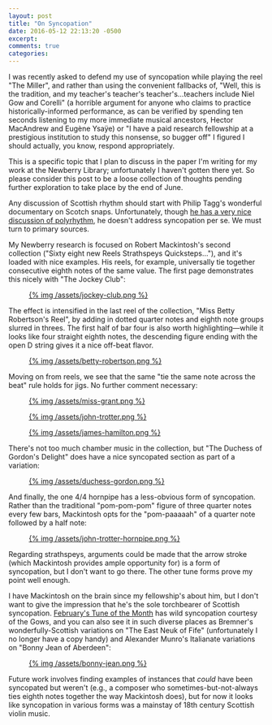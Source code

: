 ```yaml
---
layout: post
title: "On Syncopation"
date: 2016-05-12 22:13:20 -0500
excerpt:
comments: true
categories:
---
```


I was recently asked to defend my use of syncopation while playing the reel
"The Miller", and rather than using the convenient fallbacks of, "Well, this is
the tradition, and my teacher's teacher's teacher's…teachers include Niel Gow and
Corelli" (a horrible argument for anyone who claims to practice
historically-informed performance, as can be verified by spending ten seconds
listening to my more immediate musical ancestors, Hector MacAndrew and Eugène
Ysaÿe) or "I have a paid research fellowship at a prestigious institution to
study this nonsense, so bugger off" I figured I should actually, you know,
respond appropriately.

This is a specific topic that I plan to discuss in the paper I'm writing for my
work at the Newberry Library; unfortunately I haven't gotten there yet. So
please consider this post to be a loose collection of thoughts pending further
exploration to take place by the end of June.

Any discussion of Scottish rhythm should start with Philip Tagg's wonderful
documentary on Scotch snaps. Unfortunately, though [he has a very nice
discussion of
polyrhythm](https://www.youtube.com/watch?v=XHB3pA7iCSg&feature=youtu.be&t=880),
he doesn't address syncopation per se. We must turn to primary sources.

My Newberry research is focused on Robert Mackintosh's second collection
("Sixty eight new Reels Strathspeys Quicksteps…"), and it's loaded with nice
examples. His reels, for example, universally tie together consecutive eighth
notes of the same value.  The first page demonstrates this nicely with "The
Jockey Club":

<figure>
  <a href="/assets/jockey-club.png">
    {% img /assets/jockey-club.png  %}
  </a>
</figure>

The effect is intensified in the last reel of the collection, "Miss Betty
Robertson's Reel", by adding in dotted quarter notes and eighth note groups
slurred in threes. The first half of bar four is also worth highlighting—while
it looks like four straight eighth notes, the descending figure ending with the
open D string gives it a nice off-beat flavor.

<figure>
  <a href="/assets/betty-robertson.png">
    {% img /assets/betty-robertson.png  %}
  </a>
</figure>

Moving on from reels, we see that the same "tie the same note across the beat" rule
holds for jigs. No further comment necessary:

<figure>
  <a href="/assets/miss-grant.png">
    {% img /assets/miss-grant.png  %}
  </a>
</figure>

<figure>
  <a href="/assets/john-trotter.png">
    {% img /assets/john-trotter.png  %}
  </a>
</figure>

<figure>
  <a href="/assets/james-hamilton.png">
    {% img /assets/james-hamilton.png  %}
  </a>
</figure>

There's not too much chamber music in the collection, but "The Duchess of Gordon's Delight"
does have a nice syncopated section as part of a variation:

<figure>
  <a href="/assets/duchess-gordon.png">
    {% img /assets/duchess-gordon.png  %}
  </a>
</figure>

And finally, the one 4/4 hornpipe has a less-obvious form of syncopation. Rather than the traditional
"pom-pom-pom" figure of three quarter notes every few bars, Mackintosh opts for the "pom-paaaaah" of
a quarter note followed by a half note:

<figure>
  <a href="/assets/john-trotter-hornpipe.png">
    {% img /assets/john-trotter-hornpipe.png  %}
  </a>
</figure>

Regarding strathspeys, arguments could be made that the arrow stroke (which
Mackintosh provides ample opportunity for) is a form of syncopation, but I
don't want to go there. The other tune forms prove my point well enough.

I have Mackintosh on the brain since my fellowship's about him, but I don't
want to give the impression that he's the sole torchbearer of Scottish
syncopation. [February's Tune of the Month](/blog/2016/02/18/febtotm/) has
wild syncopation courtesy of the Gows, and you can also see it in such
diverse places as Bremner's wonderfully-Scottish variations on "The East Neuk
of Fife" (unfortunately I no longer have a copy handy) and Alexander Munro's
Italianate variations on "Bonny Jean of Aberdeen":

<figure>
  <a href="/assets/bonny-jean.png">
    {% img /assets/bonny-jean.png  %}
  </a>
</figure>

Future work involves finding examples of instances that *could* have been
syncopated but weren't (e.g., a composer who sometimes-but-not-always ties
eighth notes together the way Mackintosh does), but for now it looks like
syncopation in various forms was a mainstay of 18th century Scottish violin
music.
